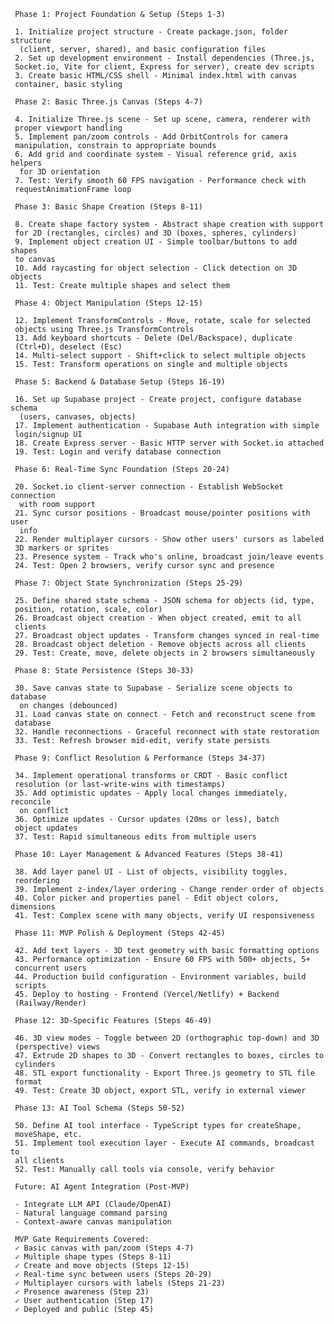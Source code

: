      Phase 1: Project Foundation & Setup (Steps 1-3)

     1. Initialize project structure - Create package.json, folder structure
      (client, server, shared), and basic configuration files
     2. Set up development environment - Install dependencies (Three.js, 
     Socket.io, Vite for client, Express for server), create dev scripts
     3. Create basic HTML/CSS shell - Minimal index.html with canvas 
     container, basic styling

     Phase 2: Basic Three.js Canvas (Steps 4-7)

     4. Initialize Three.js scene - Set up scene, camera, renderer with 
     proper viewport handling
     5. Implement pan/zoom controls - Add OrbitControls for camera 
     manipulation, constrain to appropriate bounds
     6. Add grid and coordinate system - Visual reference grid, axis helpers
      for 3D orientation
     7. Test: Verify smooth 60 FPS navigation - Performance check with 
     requestAnimationFrame loop

     Phase 3: Basic Shape Creation (Steps 8-11)

     8. Create shape factory system - Abstract shape creation with support 
     for 2D (rectangles, circles) and 3D (boxes, spheres, cylinders)
     9. Implement object creation UI - Simple toolbar/buttons to add shapes 
     to canvas
     10. Add raycasting for object selection - Click detection on 3D objects
     11. Test: Create multiple shapes and select them

     Phase 4: Object Manipulation (Steps 12-15)

     12. Implement TransformControls - Move, rotate, scale for selected 
     objects using Three.js TransformControls
     13. Add keyboard shortcuts - Delete (Del/Backspace), duplicate 
     (Ctrl+D), deselect (Esc)
     14. Multi-select support - Shift+click to select multiple objects
     15. Test: Transform operations on single and multiple objects

     Phase 5: Backend & Database Setup (Steps 16-19)

     16. Set up Supabase project - Create project, configure database schema
      (users, canvases, objects)
     17. Implement authentication - Supabase Auth integration with simple 
     login/signup UI
     18. Create Express server - Basic HTTP server with Socket.io attached
     19. Test: Login and verify database connection

     Phase 6: Real-Time Sync Foundation (Steps 20-24)

     20. Socket.io client-server connection - Establish WebSocket connection
      with room support
     21. Sync cursor positions - Broadcast mouse/pointer positions with user
      info
     22. Render multiplayer cursors - Show other users' cursors as labeled 
     3D markers or sprites
     23. Presence system - Track who's online, broadcast join/leave events
     24. Test: Open 2 browsers, verify cursor sync and presence

     Phase 7: Object State Synchronization (Steps 25-29)

     25. Define shared state schema - JSON schema for objects (id, type, 
     position, rotation, scale, color)
     26. Broadcast object creation - When object created, emit to all 
     clients
     27. Broadcast object updates - Transform changes synced in real-time
     28. Broadcast object deletion - Remove objects across all clients
     29. Test: Create, move, delete objects in 2 browsers simultaneously

     Phase 8: State Persistence (Steps 30-33)

     30. Save canvas state to Supabase - Serialize scene objects to database
      on changes (debounced)
     31. Load canvas state on connect - Fetch and reconstruct scene from 
     database
     32. Handle reconnections - Graceful reconnect with state restoration
     33. Test: Refresh browser mid-edit, verify state persists

     Phase 9: Conflict Resolution & Performance (Steps 34-37)

     34. Implement operational transforms or CRDT - Basic conflict 
     resolution (or last-write-wins with timestamps)
     35. Add optimistic updates - Apply local changes immediately, reconcile
      on conflict
     36. Optimize updates - Cursor updates (20ms or less), batch 
     object updates
     37. Test: Rapid simultaneous edits from multiple users

     Phase 10: Layer Management & Advanced Features (Steps 38-41)

     38. Add layer panel UI - List of objects, visibility toggles, 
     reordering
     39. Implement z-index/layer ordering - Change render order of objects
     40. Color picker and properties panel - Edit object colors, dimensions
     41. Test: Complex scene with many objects, verify UI responsiveness

     Phase 11: MVP Polish & Deployment (Steps 42-45)

     42. Add text layers - 3D text geometry with basic formatting options
     43. Performance optimization - Ensure 60 FPS with 500+ objects, 5+ 
     concurrent users
     44. Production build configuration - Environment variables, build 
     scripts
     45. Deploy to hosting - Frontend (Vercel/Netlify) + Backend 
     (Railway/Render)

     Phase 12: 3D-Specific Features (Steps 46-49)

     46. 3D view modes - Toggle between 2D (orthographic top-down) and 3D 
     (perspective) views
     47. Extrude 2D shapes to 3D - Convert rectangles to boxes, circles to 
     cylinders
     48. STL export functionality - Export Three.js geometry to STL file 
     format
     49. Test: Create 3D object, export STL, verify in external viewer

     Phase 13: AI Tool Schema (Steps 50-52)

     50. Define AI tool interface - TypeScript types for createShape, 
     moveShape, etc.
     51. Implement tool execution layer - Execute AI commands, broadcast to 
     all clients
     52. Test: Manually call tools via console, verify behavior

     Future: AI Agent Integration (Post-MVP)

     - Integrate LLM API (Claude/OpenAI)
     - Natural language command parsing
     - Context-aware canvas manipulation

     MVP Gate Requirements Covered:
     ✓ Basic canvas with pan/zoom (Steps 4-7)
     ✓ Multiple shape types (Steps 8-11)
     ✓ Create and move objects (Steps 12-15)
     ✓ Real-time sync between users (Steps 20-29)
     ✓ Multiplayer cursors with labels (Steps 21-23)
     ✓ Presence awareness (Step 23)
     ✓ User authentication (Step 17)
     ✓ Deployed and public (Step 45)
